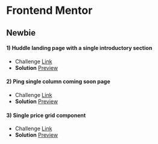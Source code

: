 # Frontend Mentor

## Newbie

#### 1) Huddle landing page with a single introductory section

- Challenge [Link](https://www.frontendmentor.io/solutions/huddle-landing-page-with-a-single-introductory-section-using-css-flex-VgnwX-ssiO)
- **Solution** [Preview](https://wonderful-dragon-7adc8e.netlify.app/)

#### 2) Ping single column coming soon page

- Challenge [Link](https://www.frontendmentor.io/solutions/newbie-ping-single-column-coming-soon-page-DrHse4qFNK)
- **Solution** [Preview](https://62d49ba90eebee3e599d4540--marvelous-shortbread-ee7162.netlify.app/)

#### 3) Single price grid component

- Challenge [Link](https://www.frontendmentor.io/solutions/my-third-challenge-from-newbie-BV-8r040bG)
- **Solution** [Preview](https://62d7c460b37fce1c7a6ee956--sprightly-kulfi-ae9ed0.netlify.app/)
